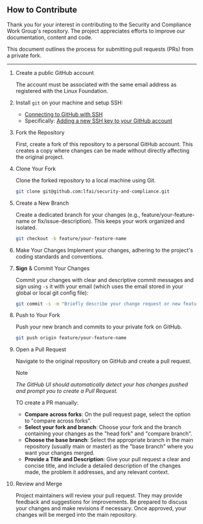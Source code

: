 
## How to Contribute

Thank you for your interest in contributing to the Security and Compliance Work Group's repository. The project appreciates efforts to improve our documentation, content and code.

This document outlines the process for submitting pull requests (PRs) from a private fork.

---

1. Create a public GitHub account

    The account must be associated with the same email address as registered with the Linux Foundation.

1. Install `git` on your machine and setup SSH:

    - [Connecting to GitHub with SSH](https://docs.github.com/en/authentication/connecting-to-github-with-ssh)
    - Specifically: [Adding a new SSH key to your GitHub account](https://docs.github.com/en/authentication/connecting-to-github-with-ssh/adding-a-new-ssh-key-to-your-github-account)


1. Fork the Repository

    First, create a fork of this repository to a personal GitHub account. This creates a copy where changes can be made without directly affecting the original project.

1. Clone Your Fork

    Clone the forked repository to a local machine using Git.

    ```bash
    git clone git@github.com:lfai/security-and-compliance.git
    ```

1. Create a New Branch

    Create a dedicated branch for your changes (e.g., feature/your-feature-name or fix/issue-description). This keeps your work organized and isolated.

    ```bash
    git checkout -b feature/your-feature-name
    ```

4. Make Your Changes
    Implement your changes, adhering to the project's coding standards and conventions.

5. **Sign** & Commit Your Changes

    Commit your changes with clear and descriptive commit messages and sign using `-s` it with your email (which uses the email stored in your global or local git config file):

    ```bash
    git commit -s -m "Briefly describe your change request or new feature"
    ```

6. Push to Your Fork

    Push your new branch and commits to your private fork on GitHub.

    ```bash
    git push origin feature/your-feature-name
    ```

7. Open a Pull Request

    Navigate to the original repository on GitHub and create a pull request.

    > [!NOTE]
    > *The GitHub UI should automatically detect your has changes pushed and prompt you to create a Pull Request.*

    TO create a PR manually:

    - **Compare across forks**: On the pull request page, select the option to "compare across forks".
    - **Select your fork and branch**: Choose your fork and the branch containing your changes as the "head fork" and "compare branch".
    - **Choose the base branch**: Select the appropriate branch in the main repository (usually main or master) as the "base branch" where you want your changes merged.
    - **Provide a Title and Description**: Give your pull request a clear and concise title, and include a detailed description of the changes made, the problem it addresses, and any relevant context.

8. Review and Merge

    Project maintainers will review your pull request. They may provide feedback and suggestions for improvements. Be prepared to discuss your changes and make revisions if necessary. Once approved, your changes will be merged into the main repository.